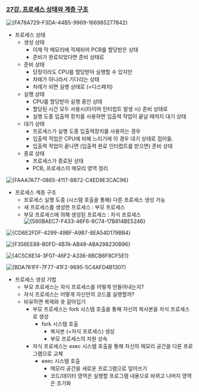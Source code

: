### [27강. 프로세스 상태와 계층 구조](https://www.youtube.com/watch?v=wz9C_vqME8g)

![{FA78A729-F3DA-44B5-9969-166985277842}](https://github.com/user-attachments/assets/411e3caf-cb07-4460-aae2-44966133f783)

- 프로세스 상태
  - 생성 상태
    - 이제 막 메모리에 적재되어 PCB를 할당받은 상태
    - 준비가 완료되었다면 준비 상태로
  - 준비 상태
    - 당장이라도 CPU를 할당받아 실행할 수 있지만
    - 차례가 아니라서 기다리는 상태
    - 차례가 되면 실행 상태로 (=디스패치)
  - 실행 상태
    - CPU를 할당받아 실행 중인 상태
    - 할당된 시간 모두 사용시(타이머 인터럽트 발생 시) 준비 상태로
    - 실행 도중 입출력 장치를 사용하면 입출력 작업이 끝날 때까지 대기 상태
  - 대기 상태
    - 프로세스가 실행 도중 입출력장치를 사용하는 경우
    - 입출력 작업은 CPU에 비해 느리기에 이 경우 대기 상태로 접어듦.
    - 입출력 작업이 끝나면 (입출력 완료 인터럽트를 받으면) 준비 상태
  - 종료 상태
    - 프로세스가 종료된 상태
    - PCB, 프로세스의 메모리 영역 정리

![{FAAA7A77-0865-4117-B872-C4ED9E3CAC96}](https://github.com/user-attachments/assets/2dc0e9a8-9628-49da-a3a0-51cbbf2ad739)

- 프로세스 계층 구조
  - 프로세스 실행 도중 (시스템 호출을 통해) 다른 프로세스 생성 가능
  - 새 프로세스를 생성한 프로세스 : 부모 프로세스
  - 부모 프로세스에 의해 생성된 프로세스 : 자식 프로세스
![{590BAEC7-F433-46F6-9C74-17B814BE5246}](https://github.com/user-attachments/assets/f859233a-4551-4148-89ec-923ab83194c8)

![{CD6E2FDF-4299-49BF-A9B7-8EA54D179BB4}](https://github.com/user-attachments/assets/eeaa0cf2-b5c0-4387-83c7-95da1b436555)

![{F356EE88-B0FD-4B7A-AB48-ABA298230B96}](https://github.com/user-attachments/assets/debfdef4-8fe0-47e5-b9a9-ff3d9aa17218)

![{4C5C6E14-3F07-46F2-A336-8BCB6F8CF5E1}](https://github.com/user-attachments/assets/d0fec1f3-78ab-4ddb-ba2d-f5ef5826dd28)

![{BDA761FF-7F77-41F2-9695-5C4AFD4B1307}](https://github.com/user-attachments/assets/9a2e0097-57e9-4455-af44-75c560b6cd42)

- 프로세스 생성 기법
  - 부모 프로세스는 자식 프로세스를 어떻게 만들어내는지?
  - 자식 프로세스는 어떻게 자신만의 코드를 실행할까?
  - 비유하면 복제와 옷 갈아입기
    - 부모 프로세스는 fork 시스템 호출을 통해 자신의 복사본을 자식 프로세스로 생성
      - fork 시스템 호출
        - 복사본 (=자식 프로세스) 생성
        - 부모 프로세스의 자원 상속
    - 자식 프로세스는 exec 시스템 호출을 통해 자신의 메모리 공간을 다른 프로그램으로 교체
      - exec 시스템 호출
        - 메모리 공간을 새로운 프로그램으로 덮어쓰기
        - 코드/데이터 영역은 실행할 프로그램 내용으로 바뀌고 나머지 영역은 초기화
